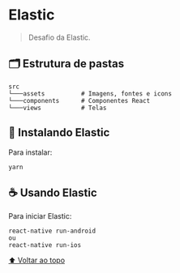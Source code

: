 # Elastic

> Desafio da Elastic.

## 🗂 Estrutura de pastas

```
src
└───assets          # Imagens, fontes e icons
└───components      # Componentes React
└───views           # Telas
```

## 🚀 Instalando Elastic

Para instalar:

```
yarn
```

## ☕ Usando Elastic

Para iniciar Elastic:

```
react-native run-android
ou
react-native run-ios
```

[⬆ Voltar ao topo](#elastic)<br>
